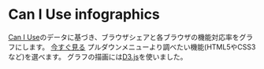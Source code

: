 # Can I Use infographics
[Can I Use](https://caniuse.com/)のデータに基づき、ブラウザシェアと各ブラウザの機能対応率をグラフにします。
[今すぐ見る](https://kurachiweb.github.io/caniuse-infographics/)
プルダウンメニューより調べたい機能(HTML5やCSS3など)を選べます。
グラフの描画には[D3.js](https://d3js.org/)を使いました。